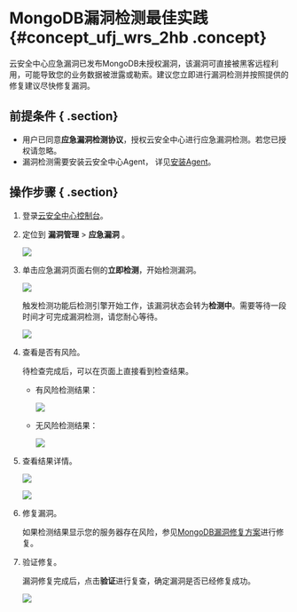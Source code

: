 # MongoDB漏洞检测最佳实践 {#concept_ufj_wrs_2hb .concept}

云安全中心应急漏洞已发布MongoDB未授权漏洞，该漏洞可直接被黑客远程利用，可能导致您的业务数据被泄露或勒索。建议您立即进行漏洞检测并按照提供的修复建议尽快修复漏洞。

## 前提条件 { .section}

-   用户已同意**应急漏洞检测协议**，授权云安全中心进行应急漏洞检测。若您已授权请忽略。
-   漏洞检测需要安装云安全中心Agent， 详见[安装Agent](../../../../cn.zh-CN/接入云安全中心/安装Agent.md#)。

## 操作步骤 { .section}

1.  登录[云安全中心控制台](https://yundun.console.aliyun.com/?p=sas)。
2.  定位到 **漏洞管理** \> **应急漏洞** 。

    ![](http://static-aliyun-doc.oss-cn-hangzhou.aliyuncs.com/assets/img/149031/155800774642089_zh-CN.png)

3.  单击应急漏洞页面右侧的**立即检测**，开始检测漏洞。

    ![](http://static-aliyun-doc.oss-cn-hangzhou.aliyuncs.com/assets/img/149031/155800774642090_zh-CN.png)

    触发检测功能后检测引擎开始工作，该漏洞状态会转为**检测中**。需要等待一段时间才可完成漏洞检测，请您耐心等待。

    ![](http://static-aliyun-doc.oss-cn-hangzhou.aliyuncs.com/assets/img/149031/155800774641416_zh-CN.png)

4.  查看是否有风险。

    待检查完成后，可以在页面上直接看到检查结果。

    -   有风险检测结果：

        ![](http://static-aliyun-doc.oss-cn-hangzhou.aliyuncs.com/assets/img/149031/155800774641418_zh-CN.png)

    -   无风险检测结果：

        ![](http://static-aliyun-doc.oss-cn-hangzhou.aliyuncs.com/assets/img/149031/155800774641417_zh-CN.png)

5.  查看结果详情。

    ![](http://static-aliyun-doc.oss-cn-hangzhou.aliyuncs.com/assets/img/149031/155800774641419_zh-CN.png)

    ![](http://static-aliyun-doc.oss-cn-hangzhou.aliyuncs.com/assets/img/149031/155800774741420_zh-CN.png)

6.  修复漏洞。

    如果检测结果显示您的服务器存在风险，参见[MongoDB漏洞修复方案](https://helpcdn.aliyun.com/knowledge_detail/112025.html)进行修复。

7.  验证修复。

    漏洞修复完成后，点击**验证**进行复查，确定漏洞是否已经修复成功。

    ![](http://static-aliyun-doc.oss-cn-hangzhou.aliyuncs.com/assets/img/149031/155800774741423_zh-CN.png)


